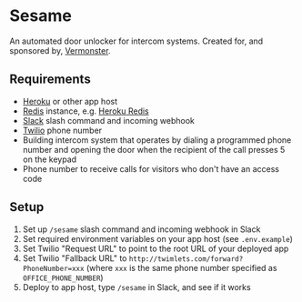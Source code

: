 # Sesame

An automated door unlocker for intercom systems.
Created for, and sponsored by, [Vermonster](http://www.vermonster.com/).

## Requirements

* [Heroku](https://www.heroku.com/home) or other app host
* [Redis](http://redis.io/) instance, e.g. [Heroku Redis][redis]
* [Slack](https://slack.com/) slash command and incoming webhook
* [Twilio](https://www.twilio.com/) phone number
* Building intercom system that operates by dialing a programmed phone number
  and opening the door when the recipient of the call presses 5 on the keypad
* Phone number to receive calls for visitors who don't have an access code

[redis]: https://elements.heroku.com/addons/heroku-redis

## Setup

1. Set up `/sesame` slash command and incoming webhook in Slack
2. Set required environment variables on your app host (see `.env.example`)
3. Set Twilio "Request URL" to point to the root URL of your deployed app
4. Set Twilio "Fallback URL" to `http://twimlets.com/forward?PhoneNumber=xxx`
   (where `xxx` is the same phone number specified as `OFFICE_PHONE_NUMBER`)
5. Deploy to app host, type `/sesame` in Slack, and see if it works
